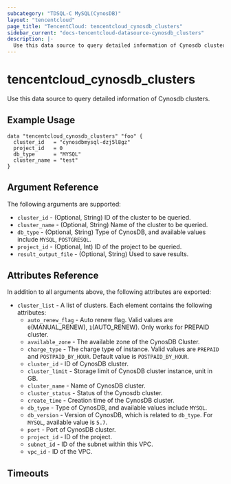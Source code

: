 ```yaml
---
subcategory: "TDSQL-C MySQL(CynosDB)"
layout: "tencentcloud"
page_title: "TencentCloud: tencentcloud_cynosdb_clusters"
sidebar_current: "docs-tencentcloud-datasource-cynosdb_clusters"
description: |-
  Use this data source to query detailed information of Cynosdb clusters.
---
```


# tencentcloud_cynosdb_clusters

Use this data source to query detailed information of Cynosdb clusters.

## Example Usage

```hcl
data "tencentcloud_cynosdb_clusters" "foo" {
  cluster_id   = "cynosdbmysql-dzj5l8gz"
  project_id   = 0
  db_type      = "MYSQL"
  cluster_name = "test"
}
```

## Argument Reference

The following arguments are supported:

* `cluster_id` - (Optional, String) ID of the cluster to be queried.
* `cluster_name` - (Optional, String) Name of the cluster to be queried.
* `db_type` - (Optional, String) Type of CynosDB, and available values include `MYSQL`, `POSTGRESQL`.
* `project_id` - (Optional, Int) ID of the project to be queried.
* `result_output_file` - (Optional, String) Used to save results.

## Attributes Reference

In addition to all arguments above, the following attributes are exported:

* `cluster_list` - A list of clusters. Each element contains the following attributes:
  * `auto_renew_flag` - Auto renew flag. Valid values are `0`(MANUAL_RENEW), `1`(AUTO_RENEW). Only works for PREPAID cluster.
  * `available_zone` - The available zone of the CynosDB Cluster.
  * `charge_type` - The charge type of instance. Valid values are `PREPAID` and `POSTPAID_BY_HOUR`. Default value is `POSTPAID_BY_HOUR`.
  * `cluster_id` - ID of CynosDB cluster.
  * `cluster_limit` - Storage limit of CynosDB cluster instance, unit in GB.
  * `cluster_name` - Name of CynosDB cluster.
  * `cluster_status` - Status of the Cynosdb cluster.
  * `create_time` - Creation time of the CynosDB cluster.
  * `db_type` - Type of CynosDB, and available values include `MYSQL`.
  * `db_version` - Version of CynosDB, which is related to `db_type`. For `MYSQL`, available value is `5.7`.
  * `port` - Port of CynosDB cluster.
  * `project_id` - ID of the project.
  * `subnet_id` - ID of the subnet within this VPC.
  * `vpc_id` - ID of the VPC.


## Timeouts

<no value>


